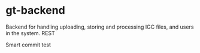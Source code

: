 # gt-backend
Backend for handling uploading, storing and processing IGC files, and users in the system. REST


Smart commit test